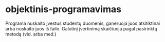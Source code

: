 # objektinis-programavimas
Programa nuskaito įvestus studentų duomenis, ganeruoja juos atsitiktinai arba nuskaito juos iš failo. 
Galutinį įvertinimą skaičiuoja pagal pasirinktą metodą (vid. arba med.) 
